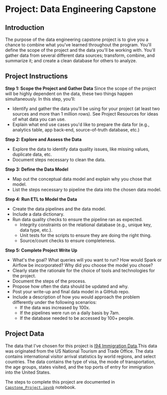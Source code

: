 # Project: Data Engineering Capstone

## Introduction

The purpose of the data engineering capstone project is to give you a chance to combine what you've learned throughout the program. You'll define the scope of the project and the data you'll be working with. You'll gather data from several different data sources; transform, combine, and summarize it; and create a clean database for others to analyze.

## Project Instructions
**Step 1: Scope the Project and Gather Data**
Since the scope of the project will be highly dependent on the data, these two things happen simultaneously. In this step, you’ll:

* Identify and gather the data you'll be using for your project (at least two sources and more than 1 million rows). See Project Resources for ideas of what data you can use.
* Explain what end use cases you'd like to prepare the data for (e.g., analytics table, app back-end, source-of-truth database, etc.)

**Step 2: Explore and Assess the Data**
* Explore the data to identify data quality issues, like missing values, duplicate data, etc.
* Document steps necessary to clean the data.

**Step 3: Define the Data Model**
* Map out the conceptual data model and explain why you chose that model.
* List the steps necessary to pipeline the data into the chosen data model.

**Step 4: Run ETL to Model the Data**
* Create the data pipelines and the data model.
* Include a data dictionary.
* Run data quality checks to ensure the pipeline ran as expected.
  * Integrity constraints on the relational database (e.g., unique key, data type, etc.).
  * Unit tests for the scripts to ensure they are doing the right thing.
  * Source/count checks to ensure completeness.

**Step 5: Complete Project Write Up**
* What's the goal? What queries will you want to run? How would Spark or Airflow be incorporated? Why did you choose the model you chose?
* Clearly state the rationale for the choice of tools and technologies for the project.
* Document the steps of the process.
* Propose how often the data should be updated and why.
* Post your write-up and final data model in a GitHub repo.
* Include a description of how you would approach the problem differently under the following scenarios:
  * If the data was increased by 100x.
  * If the pipelines were run on a daily basis by 7am.
  * If the database needed to be accessed by 100+ people.

## Project Data
The data that I've chosen for this project is [I94 Immigration Data](https://travel.trade.gov/research/reports/i94/historical/2016.html).This data was originated from the US National Tourism and Trade Office. The data contains international visitor arrival statistics by world regions, and select countries. The data contains the type of visa, the mode of transportation, the age groups, states visited, and the top ports of entry for immigration into the United States.

The steps to complete this project are documented in [`Capstone_Project.ipynb`](./Capstone_Project.ipynb) notebook.
